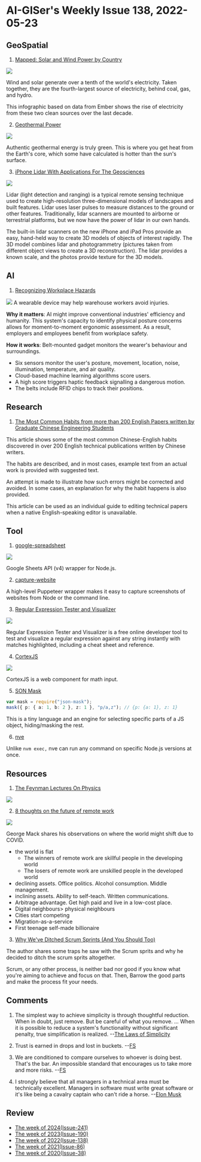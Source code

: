 # AI-GISer's Weekly Issue 138, 2022-05-23

## GeoSpatial

1. [Mapped: Solar and Wind Power by Country](https://www.visualcapitalist.com/mapped-solar-and-wind-power-by-country/)

![](https://www.visualcapitalist.com/wp-content/uploads/2022/05/VCE_Mapped_Solar_Wind_Power-1.jpg)

Wind and solar generate over a tenth of the world's electricity. Taken together, they are the fourth-largest source of electricity, behind coal, gas, and hydro.

This infographic based on data from Ember shows the rise of electricity from these two clean sources over the last decade.

2. [Geothermal Power](https://www.treehugger.com/geothermal-drilling-technology-quaise-energy-5219924)

![](https://cdn.beekka.com/blogimg/asset/202202/bg2022022606.webp)

Authentic geothermal energy is truly green. This is where you get heat from the Earth's core, which some have calculated is hotter than the sun's surface.

3. [iPhone Lidar With Applications For The Geosciences](https://opentopography.org/blog/iphone-lidar-applications-geosciences)

![](https://object.cloud.sdsc.edu/v1/AUTH_opentopography/www/images/iPhoneLidar/RockScan.png)

Lidar (light detection and ranging) is a typical remote sensing technique used to create high-resolution three-dimensional models of landscapes and built features. Lidar uses laser pulses to measure distances to the ground or other features. Traditionally, lidar scanners are mounted to airborne or terrestrial platforms, but we now have the power of lidar in our own hands.

The built-in lidar scanners on the new iPhone and iPad Pros provide an easy, hand-held way to create 3D models of objects of interest rapidly. The 3D model combines lidar and photogrammetry (pictures taken from different object views to create a 3D reconstruction). The lidar provides a known scale, and the photos provide texture for the 3D models.

## AI

1. [Recognizing Workplace Hazards](https://read.deeplearning.ai/the-batch/issue-145/)

![](https://dl-staging-website.ghost.io/content/images/2022/05/ezgif.com-gif-maker--25--1.gif)
A wearable device may help warehouse workers avoid injuries.

**Why it matters**: AI might improve conventional industries' efficiency and humanity. This system's capacity to identify physical posture concerns allows for moment-to-moment ergonomic assessment. As a result, employers and employees benefit from workplace safety.

**How it works**: Belt-mounted gadget monitors the wearer's behaviour and surroundings.

- Six sensors monitor the user's posture, movement, location, noise, illumination, temperature, and air quality.
- Cloud-based machine learning algorithms score users.
- A high score triggers haptic feedback signalling a dangerous motion.
- The belts include RFID chips to track their positions.

## Research

1. [The Most Common Habits from more than 200 English Papers written by Graduate Chinese Engineering Students](https://papertalks.org/p/resources/Academic/EnglishWritingSkills/MostCommonEnglishWritingHabitsOfChinese.pdf)

This article shows some of the most common Chinese-English habits discovered in over 200 English technical publications written by Chinese writers.

The habits are described, and in most cases, example text from an actual work is provided with suggested text.

An attempt is made to illustrate how such errors might be corrected and avoided. In some cases, an explanation for why the habit happens is also provided.

This article can be used as an individual guide to editing technical papers when a native English-speaking editor is unavailable.

## Tool

1. [google-spreadsheet](google-spreadsheet)

![](https://res.cloudinary.com/cpress/image/upload/w_1280,e_sharpen:60/zrezug7hiyv5p8aikjlp.jpg)

Google Sheets API (v4) wrapper for Node.js.

2. [capture-website](https://github.com/sindresorhus/capture-website)

A high-level Puppeteer wrapper makes it easy to capture screenshots of websites from Node or the command line.

3. [Regular Expression Tester and Visualizer](https://devtoolcafe.com/tools/regex#!flags=img&re=)

![](https://cdn.beekka.com/blogimg/asset/202205/bg2022051803.webp)

Regular Expression Tester and Visualizer is a free online developer tool to test and visualize a regular expression against any string instantly with matches highlighted, including a cheat sheet and reference.

4. [CortexJS](https://cortexjs.io/mathlive/)

![](https://cdn.beekka.com/blogimg/asset/202203/bg2022033103.webp)

CortexJS is a web component for math input.

5. [SON Mask](https://github.com/nemtsov/json-mask)

```ts
var mask = require("json-mask");
mask({ p: { a: 1, b: 2 }, z: 1 }, "p/a,z"); // {p: {a: 1}, z: 1}
```

This is a tiny language and an engine for selecting specific parts of a JS object, hiding/masking the rest.

6. [nve](https://github.com/ehmicky/nve)

Unlike `nvm exec,` nve can run any command on specific Node.js versions at once.

## Resources

1. [The Feynman Lectures On Physics](https://www.feynmanlectures.caltech.edu/)

![](https://cdn.beekka.com/blogimg/asset/202203/bg2022032505.webp)

2. [8 thoughts on the future of remote work](https://twitter.com/george__mack/status/1519708063510409218)

![](https://pbs.twimg.com/media/FRcWbcXVgAApF_a?format=jpg&name=medium)

George Mack shares his observations on where the world might shift due to COVID.

- the world is flat
  - The winners of remote work are skillful people in the developing world
  - The losers of remote work are unskilled people in the developed world
- declining assets. Office politics. Alcohol consumption. Middle management.
- inclining assets. Ability to self-teach. Written communications.
- Arbitrage advantage. Get high paid and live in a low-cost place.
- Digital neighbours> physical neighbours
- Cities start competing
- Migration-as-a-service
- First teenage self-made billionaire

3. [Why We've Ditched Scrum Sprints (And You Should Too)](https://medium.com/@michalikmartin/why-we've-ditched-scrum-sprints-and-you-should-too-cdf5678e5199)

The author shares some traps he saw with the Scrum sprits and why he decided to ditch the scrum sprits altogether.

Scrum, or any other process, is neither bad nor good if you know what you're aiming to achieve and focus on that. Then, Barrow the good parts and make the process fit your needs.

## Comments

1. The simplest way to achieve simplicity is through thoughtful reduction. When in doubt, just remove. But be careful of what you remove. … When it is possible to reduce a system's functionality without significant penalty, true simplification is realized.
   --[The Laws of Simplicity](https://fs.blog/the-laws-of-simplicity/)

2. Trust is earned in drops and lost in buckets.
   --[FS](https://fs.blog/brain-food/may-8-2022/)

3. We are conditioned to compare ourselves to whoever is doing best. That's the bar. An impossible standard that encourages us to take more and more risks.
   --[FS](https://fs.blog/brain-food/may-8-2022/)

4. I strongly believe that all managers in a technical area must be technically excellent. Managers in software must write great software or it's like being a cavalry captain who can't ride a horse.
   --[Elon Musk](https://twitter.com/elonmusk/status/1522609829553971200)

## Review

- [The week of 2024(Issue-241)](../2024/issue-241.md)
- [The week of 2023(Issue-190)](../2023/issue-190.md)
- [The week of 2022(Issue-138)](../2022/issue-138.md)
- [The week of 2021(Issue-86)](../2021/issue-86.md)
- [The week of 2020(Issue-38)](../2020/issue-38.md)
